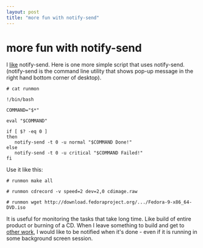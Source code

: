```yaml
---
layout: post
title: "more fun with notify-send"
---
```

more fun with notify-send
===
I [like][0] notify-send. Here is one more simple script that uses notify-send. (notify-send is the command line utility that shows pop-up message in the right hand bottom corner of desktop).  
  

    # cat runmon  
      
    !/bin/bash  
      
    COMMAND="$*"  
      
    eval "$COMMAND"  
      
    if [ $? -eq 0 ]  
    then  
       notify-send -t 0 -u normal "$COMMAND Done!"  
    else  
       notify-send -t 0 -u critical "$COMMAND Failed!"  
    fi  
    

  
Use it like this:  

      
    # runmon make all  
      
    # runmon cdrecord -v speed=2 dev=2,0 cdimage.raw  
      
    # runmon wget http://download.fedoraproject.org/.../Fedora-9-x86_64-DVD.iso  
    

  
It is useful for monitoring the tasks that take long time. Like build of entire product or burning of a CD. When I leave something to build and get to [other work][1], I would like to be notified when it's done - even if it is running in some background screen session.

[0]: http://jyro.blogspot.com/2008/08/script-fun.html
[1]: http://xkcd.com/303/

